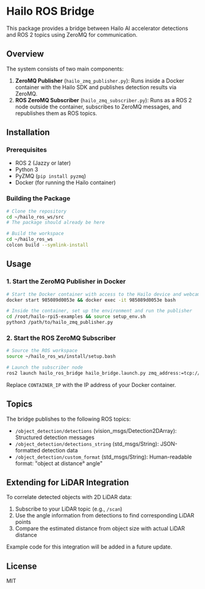 # Hailo ROS Bridge

This package provides a bridge between Hailo AI accelerator detections and ROS 2 topics using ZeroMQ for communication.

## Overview

The system consists of two main components:

1. **ZeroMQ Publisher** (`hailo_zmq_publisher.py`): Runs inside a Docker container with the Hailo SDK and publishes detection results via ZeroMQ.
2. **ROS ZeroMQ Subscriber** (`hailo_zmq_subscriber.py`): Runs as a ROS 2 node outside the container, subscribes to ZeroMQ messages, and republishes them as ROS topics.

## Installation

### Prerequisites

- ROS 2 (Jazzy or later)
- Python 3
- PyZMQ (`pip install pyzmq`)
- Docker (for running the Hailo container)

### Building the Package

```bash
# Clone the repository
cd ~/hailo_ros_ws/src
# The package should already be here

# Build the workspace
cd ~/hailo_ros_ws
colcon build --symlink-install
```

## Usage

### 1. Start the ZeroMQ Publisher in Docker

```bash
# Start the Docker container with access to the Hailo device and webcam
docker start 985089d0053e && docker exec -it 985089d0053e bash

# Inside the container, set up the environment and run the publisher
cd /root/hailo-rpi5-examples && source setup_env.sh
python3 /path/to/hailo_zmq_publisher.py
```

### 2. Start the ROS ZeroMQ Subscriber

```bash
# Source the ROS workspace
source ~/hailo_ros_ws/install/setup.bash

# Launch the subscriber node
ros2 launch hailo_ros_bridge hailo_bridge.launch.py zmq_address:=tcp://CONTAINER_IP:5555
```

Replace `CONTAINER_IP` with the IP address of your Docker container.

## Topics

The bridge publishes to the following ROS topics:

- `/object_detection/detections` (vision_msgs/Detection2DArray): Structured detection messages
- `/object_detection/detections_string` (std_msgs/String): JSON-formatted detection data
- `/object_detection/custom_format` (std_msgs/String): Human-readable format: "object at distance° angle"

## Extending for LiDAR Integration

To correlate detected objects with 2D LiDAR data:

1. Subscribe to your LiDAR topic (e.g., `/scan`)
2. Use the angle information from detections to find corresponding LiDAR points
3. Compare the estimated distance from object size with actual LiDAR distance

Example code for this integration will be added in a future update.

## License

MIT 